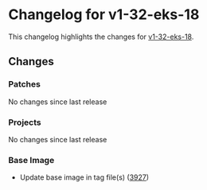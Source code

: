 # Changelog for v1-32-eks-18

This changelog highlights the changes for [v1-32-eks-18](https://github.com/aws/eks-distro/tree/v1-32-eks-18).

## Changes

### Patches
No changes since last release

### Projects
No changes since last release

### Base Image
* Update base image in tag file(s) ([3927](https://github.com/aws/eks-distro/pull/3927))

